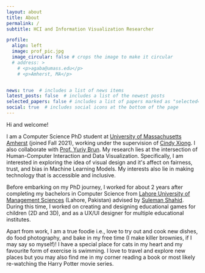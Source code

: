```yaml
---
layout: about
title: About
permalink: /
subtitle: HCI and Information Visualization Researcher

profile:
  align: left
  image: prof_pic.jpg
  image_circular: false # crops the image to make it circular
  # address: >
    # <p>agaba@umass.edu</p>
    # <p>Amherst, MA</p>


news: true  # includes a list of news items
latest_posts: false  # includes a list of the newest posts
selected_papers: false # includes a list of papers marked as "selected={true}"
social: true  # includes social icons at the bottom of the page
---
```


Hi and welcome!

I am a Computer Science PhD student at <a href='https://www.cics.umass.edu/'>University of Massachusetts Amherst</a> (joined Fall 2021), working under the supervision of <a href='https://cyxiong.com/'>Cindy Xiong</a>. I also collaborate with <a href='https://people.cs.umass.edu/~brun/'>Prof. Yuriy Brun</a>.
My research lies at the intersection of Human-Computer Interaction and Data Visualization. Specifically, I am interested in exploring the idea of visual design and it's affect on fairness, trust, and bias in Machine Learning Models. My interests also lie in making technology that is accessible and inclusive.

Before embarking on my PhD journey, I worked for about 2 years after completing my bachelors in Computer Science from <a href='https://lums.edu.pk/'>Lahore University of Management Sciences</a> (Lahore, Pakistan) advised by <a href='https://lums.edu.pk/lums_employee/4407'>Suleman Shahid</a>. During this time, I worked on creating and designing educational games for children (2D and 3D), and as a UX/UI designer for multiple educational institutes.

Apart from work, I am a true foodie i.e., love to try out and cook new dishes, do food photography, and bake in my free time (I make killer brownies, if I may say so myself)! I have a special place for cats in my heart and my favourite form of exercise is swimming. I love to travel and explore new places but you may also find me in my corner reading a book or most likely re-watching the Harry Potter movie series.
